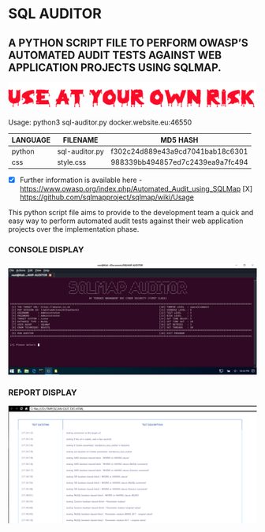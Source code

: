 # SQL AUDITOR
## A PYTHON SCRIPT FILE TO PERFORM OWASP’S AUTOMATED AUDIT TESTS AGAINST WEB APPLICATION PROJECTS USING SQLMAP.

![Screenshot](risk1.png) 

Usage: python3 sql-auditor.py docker.website.eu:46550

| LANGUAGE | FILENAME       | MD5 HASH                         | 
|--------  |---------       |---------                         | 
| python   | sql-auditor.py | f302c24d889e43a9cd7041bab18c6301 | 
| css      | style.css      | 988339bb494857ed7c2439ea9a7fc494 |

- [x] Further information is available here - https://www.owasp.org/index.php/Automated_Audit_using_SQLMap
    [X] https://github.com/sqlmapproject/sqlmap/wiki/Usage

This python script file aims to provide to the development team a quick and easy way to perform automated audit tests against their web application projects over the implementation phase.

### CONSOLE DISPLAY
![Screenshot](picture1.png) 

### REPORT DISPLAY
![Screenshot](SQLMapExampleReport.png)
